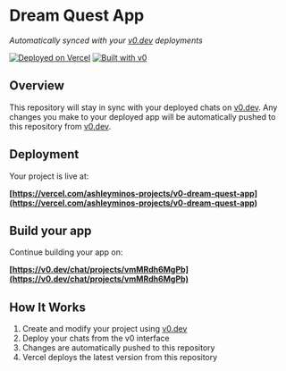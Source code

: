 # Dream Quest App

*Automatically synced with your [v0.dev](https://v0.dev) deployments*

[![Deployed on Vercel](https://img.shields.io/badge/Deployed%20on-Vercel-black?style=for-the-badge&logo=vercel)](https://vercel.com/ashleyminos-projects/v0-dream-quest-app)
[![Built with v0](https://img.shields.io/badge/Built%20with-v0.dev-black?style=for-the-badge)](https://v0.dev/chat/projects/vmMRdh6MgPb)

## Overview

This repository will stay in sync with your deployed chats on [v0.dev](https://v0.dev).
Any changes you make to your deployed app will be automatically pushed to this repository from [v0.dev](https://v0.dev).

## Deployment

Your project is live at:

**[https://vercel.com/ashleyminos-projects/v0-dream-quest-app](https://vercel.com/ashleyminos-projects/v0-dream-quest-app)**

## Build your app

Continue building your app on:

**[https://v0.dev/chat/projects/vmMRdh6MgPb](https://v0.dev/chat/projects/vmMRdh6MgPb)**

## How It Works

1. Create and modify your project using [v0.dev](https://v0.dev)
2. Deploy your chats from the v0 interface
3. Changes are automatically pushed to this repository
4. Vercel deploys the latest version from this repository